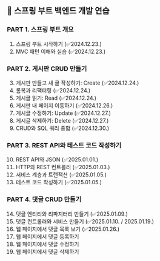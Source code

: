 ## 🌿 스프링 부트 백엔드 개발 연습

### **PART 1. 스프링 부트 개요**
1. 스프링 부트 시작하기 (✅2024.12.23.)
2. MVC 패턴 이해와 실습 (✅2024.12.23.)

### **PART 2. 게시판 CRUD 만들기**
3. 게시판 만들고 새 글 작성하기: Create (✅2024.12.24.)
4. 롬복과 리팩터링 (✅2024.12.24.)
5. 게시글 읽기: Read (✅2024.12.24.)
6. 게시판 내 페이지 이동하기 (✅2024.12.26.)
7. 게시글 수정하기: Update (✅2024.12.27.)
8. 게시글 삭제하기: Delete (✅2024.12.27.)
9. CRUD와 SQL 쿼리 종합 (✅2024.12.30.)

### **PART 3. REST API와 테스트 코드 작성하기**
10. REST API와 JSON (✅2025.01.01.)
11. HTTP와 REST 컨트롤러 (✅2025.01.03.)
12. 서비스 계층과 트랜잭션 (✅2025.01.05.)
13. 테스트 코드 작성하기 (✅2025.01.05.)

### **PART 4. 댓글 CRUD 만들기**
14. 댓글 엔티티와 리파지터리 만들기 (✅2025.01.09.)
15. 댓글 컨트롤러와 서비스 만들기 (✅2025.01.10. / 2025.01.19.)
16. 웹 페이지에서 댓글 목록 보기 (✅2025.01.26.)
17. 웹 페이지에서 댓글 등록하기
18. 웹 페이지에서 댓글 수정하기
19. 웹 페이지에서 댓글 삭제하기